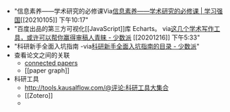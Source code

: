 - "信息素养——学术研究的必修课Via[信息素养——学术研究的必修课 | 学习强国](https://www.xuexi.cn/d62ab6ead1a8f34b46f0a2ae450881ba/9b0f04ec6509904be734f5f609a3604a.html)[[20210105]] 下午10:17"
- "百度出品的第三方可视化[[JavaScript]]库 Echarts。
via[这几个学术写作工具，或许可以帮你赢得审稿人青睐 - 少数派](https://sspai.com/post/57890)
[[20201216]] 下午5:33"
- "科研新手全面入坑指南
-via[科研新手全面入坑指南的目录 - 少数派](https://sspai.com/series/75/list)"
- 查看论文之间的关联
    - [connected papers](https://www.connectedpapers.com/)
    - [[paper graph]]
- 科研工具
    - http://tools.kausalflow.com/@评论:科研工具大集合
    - [[Zotero]]
    - 
